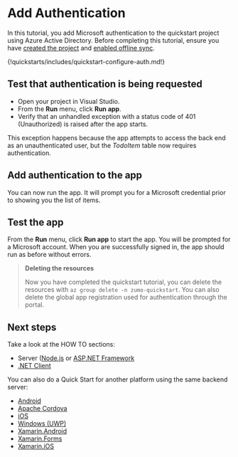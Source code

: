 # Add Authentication

In this tutorial, you add Microsoft authentication to the quickstart project using Azure Active Directory. Before completing this tutorial, ensure you have [created the project](./index.md) and [enabled offline sync](./offline.md).

{!quickstarts/includes/quickstart-configure-auth.md!}

## Test that authentication is being requested

* Open your project in Visual Studio. 
* From the **Run** menu, click **Run app**.
* Verify that an unhandled exception with a status code of 401 (Unauthorized) is raised after the app starts.

This exception happens because the app attempts to access the back end as an unauthenticated user, but the *TodoItem* table now requires authentication.

## Add authentication to the app


You can now run the app.  It will prompt you for a Microsoft credential prior to showing you the list of items.

## Test the app

From the **Run** menu, click **Run app** to start the app.  You will be prompted for a Microsoft account.  When you are successfully signed in, the app should run as before without errors.

> **Deleting the resources**
>
> Now you have completed the quickstart tutorial, you can delete the resources with `az group delete -n zumo-quickstart`. You can also delete the global app registration used for authentication through the portal.

## Next steps

Take a look at the HOW TO sections:

* Server ([Node.js](../../howto/server/nodejs.md) or [ASP.NET Framework](../../howto/server/dotnet-framework.md)
* [.NET Client](../../howto/client/dotnet.md)

You can also do a Quick Start for another platform using the same backend server:

* [Android](../android/index.md)
* [Apache Cordova](../cordova/index.md)
* [iOS](../ios/index.md)
* [Windows (UWP)](../uwp/index.md)
* [Xamarin.Android](../xamarin-android/index.md)
* [Xamarin.Forms](../xamarin-forms/index.md)
* [Xamarin.iOS](../xamarin-ios/index.md)
